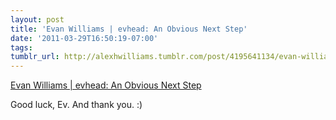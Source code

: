 ```yaml
---
layout: post
title: 'Evan Williams | evhead: An Obvious Next Step'
date: '2011-03-29T16:50:19-07:00'
tags: 
tumblr_url: http://alexhwilliams.tumblr.com/post/4195641134/evan-williams-evhead-an-obvious-next-step
---
```

<a href="http://evhead.com/2011/03/obvious-next-step.html">Evan Williams | evhead: An Obvious Next Step</a><br/><p>Good luck, Ev. And thank you. :) </p>
